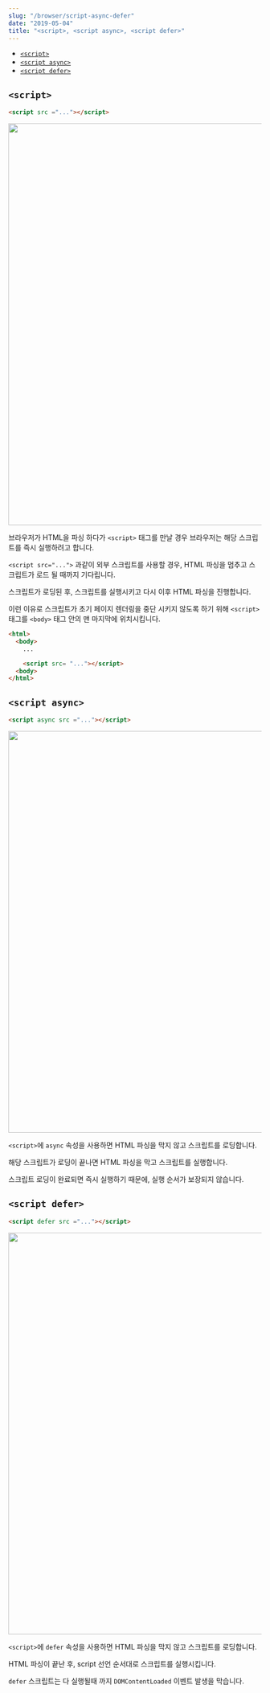```yaml
---
slug: "/browser/script-async-defer"
date: "2019-05-04"
title: "<script>, <script async>, <script defer>"
---
```


* [`<script>`](#script)
* [`<script async>`](#script-async)
* [`<script defer>`](#script-defer)

## `<script>`

```html
<script src ="..."></script>
```

<img src="./assets/script.jpeg" width="800"/>

브라우저가 HTML을 파싱 하다가 `<script>` 태그를 만날 경우 브라우저는 해당 스크립트를 즉시 실행하려고 합니다.

`<script src="...">` 과같이 외부 스크립트를 사용할 경우, HTML 파싱을 멈추고 스크립트가 로드 될 때까지 기다립니다.

스크립트가 로딩된 후, 스크립트를 실행시키고 다시 이후 HTML 파싱을 진행합니다.

이런 이유로 스크립트가 초기 페이지 렌더링을 중단 시키지 않도록 하기 위해 `<script>` 태그를 `<body>` 태그 안의 맨 마지막에 위치시킵니다.

```html
<html>
  <body>
    ...

    <script src= "..."></script>
  <body>
</html>
```

## `<script async>`

```html
<script async src ="..."></script>
```

<img src="./assets/script_async.jpeg" width="800"/>

`<script>`에 `async` 속성을 사용하면 HTML 파싱을 막지 않고 스크립트를 로딩합니다.

해당 스크립트가 로딩이 끝나면 HTML 파싱을 막고 스크립트를 실행합니다.

스크립트 로딩이 완료되면 즉시 실행하기 때문에, 실행 순서가 보장되지 않습니다.

## `<script defer>`

```html
<script defer src ="..."></script>
```

<img src="./assets/script_defer.jpeg" width="800"/>

`<script>`에 `defer` 속성을 사용하면 HTML 파싱을 막지 않고 스크립트를 로딩합니다.

HTML 파싱이 끝난 후, script 선언 순서대로 스크립트를 실행시킵니다.

`defer` 스크립트는 다 실행될때 까지 `DOMContentLoaded` 이벤트 발생을 막습니다.
